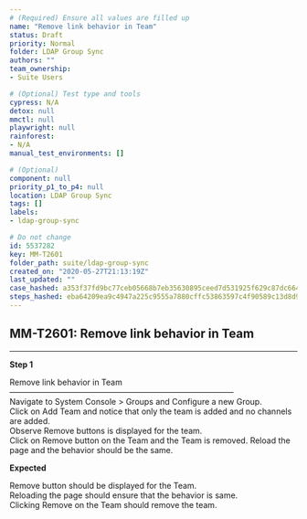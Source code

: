 ```yaml
---
# (Required) Ensure all values are filled up
name: "Remove link behavior in Team"
status: Draft
priority: Normal
folder: LDAP Group Sync
authors: ""
team_ownership: 
- Suite Users

# (Optional) Test type and tools
cypress: N/A
detox: null
mmctl: null
playwright: null
rainforest: 
- N/A
manual_test_environments: []

# (Optional)
component: null
priority_p1_to_p4: null
location: LDAP Group Sync
tags: []
labels: 
- ldap-group-sync

# Do not change
id: 5537282
key: MM-T2601
folder_path: suite/ldap-group-sync
created_on: "2020-05-27T21:13:19Z"
last_updated: ""
case_hashed: a353f37fd9bc77ceb05668b7eb35630895ceed7d531925f629c87dc66497a4233a8574e0669a215ce703bd948e84d15b
steps_hashed: eba64209ea9c4947a225c9555a7880cffc53863597c4f90589c13d8d9e560e0cde0e5901cb26227be90c1fe0f6b737a9
---
```


## MM-T2601: Remove link behavior in Team

---

**Step 1**

Remove link behavior in Team\
————————————————————————————\
Navigate to System Console > Groups and Configure a new Group.\
Click on Add Team and notice that only the team is added and no channels are added.\
Observe Remove buttons is displayed for the team.\
Click on Remove button on the Team and the Team is removed. Reload the page and the behavior should be the same.

**Expected**

Remove button should be displayed for the Team.\
Reloading the page should ensure that the behavior is same.\
Clicking Remove on the Team should remove the team.
